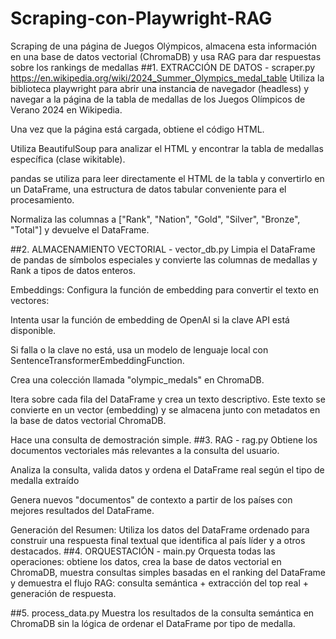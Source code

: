# Scraping-con-Playwright-RAG
Scraping de una página de Juegos Olýmpicos, almacena esta información en una base de datos vectorial (ChromaDB) y usa RAG para dar respuestas sobre los rankings de medallas
##1. EXTRACCIÓN DE DATOS - scraper.py
https://en.wikipedia.org/wiki/2024_Summer_Olympics_medal_table
Utiliza la biblioteca playwright para abrir una instancia de navegador (headless) y navegar a la página de la tabla de medallas de los Juegos Olímpicos de Verano 2024 en Wikipedia.

Una vez que la página está cargada, obtiene el código HTML.

Utiliza BeautifulSoup para analizar el HTML y encontrar la tabla de medallas específica (clase wikitable).

pandas se utiliza para leer directamente el HTML de la tabla y convertirlo en un DataFrame, una estructura de datos tabular conveniente para el procesamiento.

Normaliza las columnas a ["Rank", "Nation", "Gold", "Silver", "Bronze", "Total"] y devuelve el DataFrame.

##2. ALMACENAMIENTO VECTORIAL - vector_db.py
Limpia el DataFrame de pandas de símbolos especiales y convierte las columnas de medallas y Rank a tipos de datos enteros.

Embeddings: Configura la función de embedding para convertir el texto en vectores:

Intenta usar la función de embedding de OpenAI si la clave API está disponible.

Si falla o la clave no está, usa un modelo de lenguaje local con SentenceTransformerEmbeddingFunction.

Crea una colección llamada "olympic_medals" en ChromaDB.

Itera sobre cada fila del DataFrame y crea un texto descriptivo. Este texto se convierte en un vector (embedding) y se almacena junto con metadatos en la base de datos vectorial ChromaDB.

Hace una consulta de demostración simple.
##3. RAG - rag.py
Obtiene los documentos vectoriales más relevantes a la consulta del usuario.

Analiza la consulta, valida datos y ordena el DataFrame real según el tipo de medalla extraído

Genera nuevos "documentos" de contexto a partir de los países con mejores resultados del DataFrame.

Generación del Resumen: Utiliza los datos del DataFrame ordenado para construir una respuesta final textual que identifica al país líder y a otros destacados.
##4. ORQUESTACIÓN - main.py
Orquesta todas las operaciones: obtiene los datos, crea la base de datos vectorial en ChromaDB, muestra consultas simples basadas en el ranking del DataFrame y demuestra el flujo RAG: consulta semántica + extracción del top real + generación de respuesta.

##5. process_data.py
Muestra los resultados de la consulta semántica en ChromaDB sin la lógica de ordenar el DataFrame por tipo de medalla.
